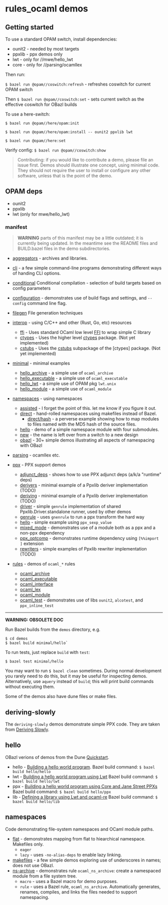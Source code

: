 # rules_ocaml demos

## Getting started

To use a standard OPAM switch, install dependencies:

* ounit2 - needed by most targets
* ppxlib - ppx demos only
* lwt - only for //mwe/hello_lwt
* core - only for //parsing/ocamllex

Then run:

`$ bazel run @opam//coswitch:refresh` - refreshes coswitch for current OPAM switch

Then `$ bazel run @opam//coswitch:set` - sets current switch as the effective coswitch for OBazl builds

To use a here-switch:

`$ bazel run @opam//here/opam:init`

`$ bazel run @opam//here/opam:install -- ounit2 ppxlib lwt`

`$ bazel run @opam//here:set`

Verify config: `$ bazel run @opam//coswitch:show`

>    Contributing: if you would like to contribute a demo, please file an
>    issue first. Demos should illustrate one concept, using minimal code.
>    They should not require the user to install or configure any other
>    software, unless that is the point of the demo.

## OPAM deps

* ounit2
* ppxlib
* lwt (only for mwe/hello_lwt)

### manifest

> **WARNING** parts of this manifest may be a little outdated; it is currently being updated. In the meantime see the README files and BUILD.bazel files in the demo subdirectories.

* [aggregators](aggregators/readme.md) - archives and libraries.

* [cli](cli/README.md) - a few simple command-line programs
  demonstrating different ways of handing CLI options.

* [conditional](conditional) Conditional compilation - selection of build targets based on config parameters

* [configuration](configuration/readme.md) - demonstrates use of build
  flags and settings, and `--config` command line flag.

* [filegen](filegen) File generation techniques

* [interop](interop/README.md) - using C/C++ and other (Rust, Go, etc) resources
  * [ffi](interop/ffi) - Uses standard OCaml low level [FFI](https://caml.inria.fr/pub/docs/manual-ocaml/intfc.html) to wrap simple C library
  * [ctypes](interop/ctypes) - Uses the higher level [ctypes](https://github.com/ocamllabs/ocaml-ctypes) package. (Not yet implemented)
  * [cstubs](interop/cstubs) - Uses the [cstubs](http://simonjbeaumont.com/posts/ocaml-ctypes) subpackage of the [ctypes] package. (Not yet implemented)

* [minimal](minimal) - minimal examples
  * [hello_archive](minimal/hello_archive) - a simple use of `ocaml_archive`
  * [hello_executable](minimal/hello_executable) - a simple use of `ocaml_executable`
  * [hello_lwt](minimal/hello_lwt) - a simple use of OPAM pkg `lwt.unix`
  * [hello_module](minimal/hello_module) - a simple use of `ocaml_module`

* [namespaces](namespaces) - using namespaces
  * [assisted](namespaces/assisted) - I forget the point of this. let me know if you figure it out.
  * [direct](namespaces/direct) - hand-rolled namespaces using makefiles instead of Bazel.
    * [direct/hash](namespaces/direct/hash) - a perverse example showing how to map modules to files named with the MD5 hash of the source files.
  * [hello](namespaces/hello) - demo of a simple namespace module with four submodules.
  * [new](namespaces/new) - the name is left over from a switch to a new design
  * [obazl](namespaces/obazl) - 30+ simple demos illustrating all aspects of namespacing with OBazl

* [parsing](parsing) - ocamllex etc.

* [ppx](ppx) - PPX support demos
  * [adjunct_deps](ppx/adjunct_deps) - shows how to use PPX adjunct deps (a/k/a "runtime" deps)
  * [derivers](ppx/derivers) - minimal example of a Ppxlib deriver implementation (TODO)
  * [deriving](ppx/deriving) - minimal example of a Ppxlib deriver implementation (TODO)
  * [driver](ppx/driver) - simple `genrule` implementation of shared Ppxlib.Driver.standalone runner, used by other demos
  * [genrule](ppx/genrule) - uses `gnenrule` to run a ppx transform the hard way
  * [hello](ppx/hello) - simple example using `ppx_sexp_value`
  * [mixed_mode](ppx/mixed_mode) - demonstrates use of a module both as a ppx and a non-ppx dependency
  * [ppx_optcomp](ppx/ppx_optcomp) - demonstrates runtime dependency using `[%%import ]` extension
  * [rewriters](ppx/rewriters) - simple examples of Ppxlib rewriter implementation (TODO)

* [rules](rules) - demos of `ocaml_*` rules
  * [ocaml_archive](rules/ocaml_archive)
  * [ocaml_executable](rules/ocaml_executable)
  * [ocaml_interface](rules/ocaml_interface)
  * [ocaml_lex](rules/ocaml_lex)
  * [ocaml_module](rules/ocaml_module)
  * [ocaml_test](rules/ocaml_test) - demonstrates use of libs `ounit2`, `alcotest`, and `ppx_inline_test`

----

**WARNING: OBSOLETE DOC**

Run Bazel builds from the `demos` directory, e.g.

```
$ cd demos
$ bazel build minimal/hello`
```

To run tests, just replace `build` with `test`:

`$ bazel test minimal/hello`

You may want to run `$ bazel clean` sometimes. During normal
development you rarely need to do this, but it may be useful for
inspecting demos. Alternatively, use `aquery` instead of `build`; this
will print build commands without executing them.

Some of the demos also have dune files or make files.

## deriving-slowly

The `deriving-slowly` demos demonstrate simple PPX code. They are
taken from [Deriving
Slowly](http://rgrinberg.com/posts/deriving-slowly/).

## hello

OBazl verions of demos from the Dune
[Quickstart](https://dune.readthedocs.io/en/stable/quick-start.html).

* hello - [Building a hello world program](https://dune.readthedocs.io/en/stable/quick-start.htmlbuilding-a-hello-world-program).  Bazel build command:  `$ bazel build hello/hello`
* lwt - [Building a hello world program using Lwt](https://dune.readthedocs.io/en/stable/quick-start.htmlbuilding-a-hello-world-program-using-lwt)  Bazel build command:  `$ bazel build hello/lwt`
* ppx - [Building a hello world program using Core and Jane Street PPXs](https://dune.readthedocs.io/en/stable/quick-start.htmlbuilding-a-hello-world-program-using-core-and-jane-street-ppxs)  Bazel build command:  `$ bazel build hello/ppx`
* lib - [Defining a library using Lwt and ocaml-re](https://dune.readthedocs.io/en/stable/quick-start.html#defining-a-library-using-lwt-and-ocaml-re)  Bazel build command:  `$ bazel build hello/lib`

## namespaces

Code demonstrating file-system namespaces and OCaml module paths.

* [flat](namespaces/flat) - demonstrates mapping from flat to hiearchical namespace.  Makefiles only.
  * `eager`
  * `lazy` - uses `-no-alias-deps` to enable lazy linking.
* [makefiles](namespaces/makefiles) - a few simple demos exploring use of underscores in names; does not use OBazl.
* [ns-archive](namespaces/ns-archive) - demonstrates rule `ocaml_ns_archive`: create a namespaced module from a file system tree.
  * `macro` - uses a Bazel macro for demo purposes.
  * `rule` - uses a Bazel rule, `ocaml_ns_archive`.  Automatically
    generates, renames, compiles, and links the files needed to support namespacing.
